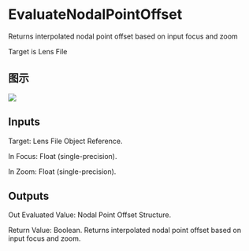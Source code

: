 # EvaluateNodalPointOffset

Returns interpolated nodal point offset based on input focus and zoom

Target is Lens File

## 图示

![]($-20221218-21225884.png)

## Inputs

Target: Lens File Object Reference.

In Focus: Float (single-precision).

In Zoom: Float (single-precision).  

## Outputs

Out Evaluated Value: Nodal Point Offset Structure.

Return Value: Boolean. Returns interpolated nodal point offset based on input focus and zoom.


